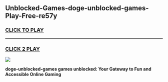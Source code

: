 
## Unblocked-Games-doge-unblocked-games-Play-Free-re57y
<h3>
<a href="https://premium76.site?title=doge-unblocked-games&ref=10A">CLICK TO PLAY</a></h3>
<hr>

<h3>
<a href="https://premium76.site?title=doge-unblocked-games&ref=10A">CLICK 2 PLAY</a>
  
</h3>

<a href="https://premium76.site?title=doge-unblocked-games&ref=10A"><img src="https://clearcache.store/games.png"></a>


**doge-unblocked-games games unblocked: Your Gateway to Fun and Accessible Online Gaming**
